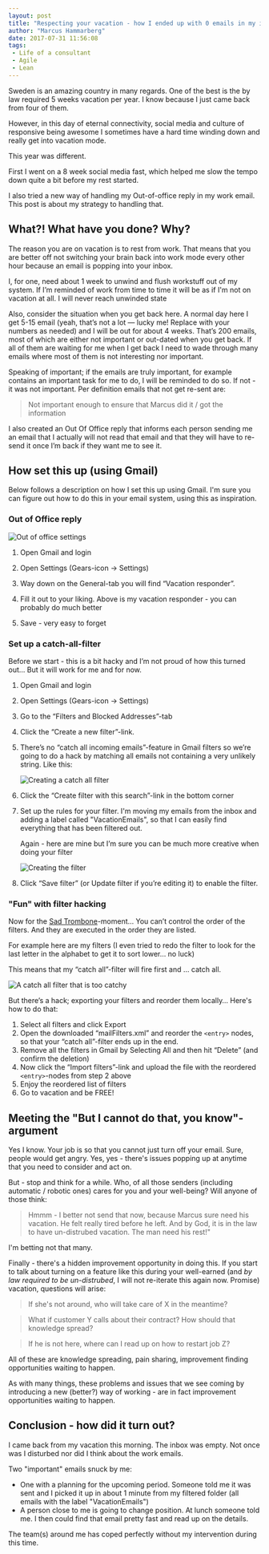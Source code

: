 ```yaml
---
layout: post
title: "Respecting your vacation - how I ended up with 0 emails in my inbox after 4 weeks vacation"
author: "Marcus Hammarberg"
date: 2017-07-31 11:56:08
tags:
 - Life of a consultant
 - Agile
 - Lean
---
```


Sweden is an amazing country in many regards. One of the best is the by law required 5 weeks vacation per year. I know because I just came back from four of them.

However, in this day of eternal connectivity, social media and culture of responsive being awesome I sometimes have a hard time winding down and really get into vacation mode.

This year was different.

First I went on a 8 week social media fast, which helped me slow the tempo down quite a bit before my rest started.

I also tried a new way of handling my Out-of-office reply in my work email. This post is about my strategy to handling that.

<!-- excerpt-end -->

## What?! What have you done? Why?

The reason you are on vacation is to rest from work. That means that you are better off not switching your brain back into work mode every other hour because an email is popping into your inbox.

I, for one, need about 1 week to unwind and flush workstuff out of my system. If I’m reminded of work from time to time it will be as if I'm not on vacation at all. I will never reach unwinded state

Also, consider the situation when you get back here. A normal day here I get 5-15 email (yeah, that’s not a lot — lucky me! Replace with your numbers as needed) and I will be out for about 4 weeks. That’s 200 emails, most of which are either not important or out-dated when you get back. If all of them are waiting for me when I get back I need to wade through many emails where most of them is not interesting nor important.

Speaking of important; if the emails are truly important, for example contains an important task for me to do, I will be reminded to do so. If not - it was not important. Per definition emails that not get re-sent are:

> Not important enough to ensure that Marcus did it / got the information

I also created an Out Of Office reply that informs each person sending me an email that I actually will not read that email and that they will have to re-send it once I’m back if they want me to see it.

## How set this up (using Gmail)

Below follows a description on how I set this up using Gmail. I'm sure you can figure out how to do this in your email system, using this as inspiration.

### Out of Office reply

![Out of office settings](/img/ooo.jpg)

1. Open Gmail and login

2. Open Settings (Gears-icon -> Settings)

3. Way down on the General-tab you will find “Vacation responder”.

4. Fill it out to your liking. Above is my vacation responder - you can probably do much better

5. Save - very easy to forget

### Set up a catch-all-filter

Before we start - this is a bit hacky and I’m not proud of how this turned out… But it will work for me and for now.

1. Open Gmail and login

2. Open Settings (Gears-icon -> Settings)

3. Go to the “Filters and Blocked Addresses”-tab

4. Click the “Create a new filter”-link.

5. There’s no “catch all incoming emails”-feature in Gmail filters so we’re going to do a hack by matching all emails not containing a very unlikely string. Like this:

   ![Creating a catch all filter](/img/catchAllFilter.jpg)

6. Click the “Create filter with this search”-link in the bottom corner

7. Set up the rules for your filter. I'm moving my emails from the inbox and adding a label called "VacationEmails", so that I can easily find everything that has been filtered out.

   Again - here are mine but I’m sure you can be much more creative when doing your filter

   ![Creating the filter](/img/creatingFilter.jpg)

8. Click “Save filter” (or Update filter if you’re editing it) to enable the filter.

### "Fun" with filter hacking

Now for the [Sad Trombone](https://sadtrombone.com/?autoplay=true)-moment… You can’t control the order of the filters. And they are executed in the order they are listed.

For example here are my filters (I even tried to redo the filter to look for the last letter in the alphabet to get it to sort lower… no luck)

This means that my “catch all”-filter will fire first and … catch all.

![A catch all filter that is too catchy](/img/filterOrdering.jpg)

But there’s a hack; exporting your filters and reorder them locally… Here's how to do that:

1. Select all filters and click Export
2. Open the downloaded “mailFilters.xml” and reorder the `<entry>` nodes, so that your “catch all”-filter ends up in the end.
3. Remove all the filters in Gmail by Selecting All and then hit “Delete” (and confirm the deletion)
4. Now click the “Import filters”-link and upload the file with the reordered `<entry>`-nodes from step 2 above
5. Enjoy the reordered list of filters
6. Go to vacation and be FREE!

## Meeting the "But I cannot do that, you know"-argument

Yes I know. Your job is so that you cannot just turn off your email. Sure, people would get angry. Yes, yes - there's issues popping up at anytime that you need to consider and act on.

But - stop and think for a while. Who, of all those senders (including automatic / robotic ones) cares for you and your well-being? Will anyone of those think:

> Hmmm - I better not send that now, because Marcus sure need his vacation. He felt really tired before he left. And by God, it is in the law to have un-distrubed vacation. The man need his rest!"

I'm betting not that many.

Finally - there's a hidden improvement opportunity in doing this. If you start to talk about turning on a feature like this during your well-earned (and *by law required to be un-distrubed*, I will not re-iterate this again now. Promise) vacation, questions will arise:

> If she's not around, who will take care of X in the meantime?

> What if customer Y calls about their contract? How should that knowledge spread?

> If he is not here, where can I read up on how to restart job Z?

All of these are knowledge spreading, pain sharing, improvement finding opportunities waiting to happen.

As with many things, these problems and issues that we see coming by introducing a new (better?) way of working - are in fact improvement opportunities waiting to happen.

## Conclusion - how did it turn out?

I came back from my vacation this morning. The inbox was empty. Not once was I disturbed nor did I think about the work emails.

Two "important" emails snuck by me:

* One with a planning for the upcoming period. Someone told me it was sent and I picked it up in about 1 minute from my filtered folder (all emails with the label "VacationEmails")
* A person close to me is going to change position. At lunch someone told me. I then could find that email pretty fast and read up on the details.

The team(s) around me has coped perfectly without my intervention during this time.